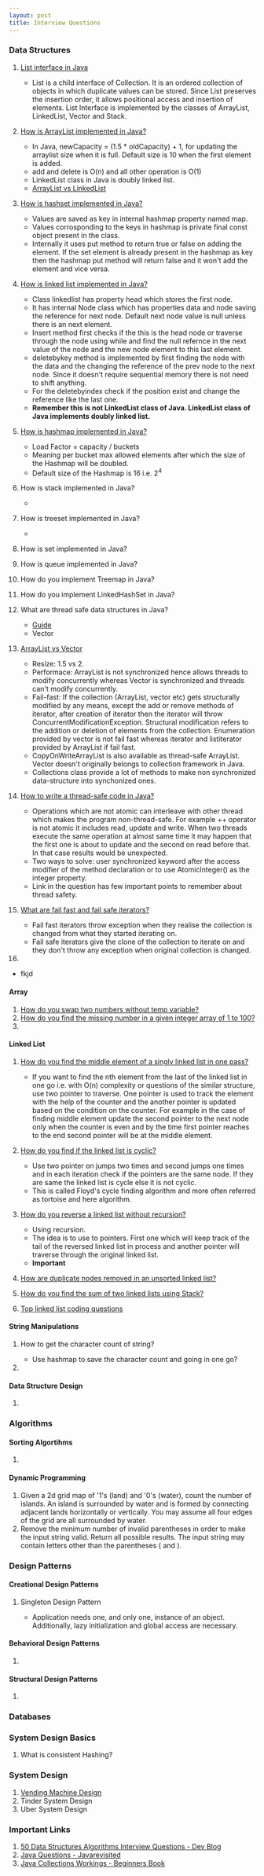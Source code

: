 ```yaml
---
layout: post
title: Interview Questions
---
```


### Data Structures
1. [List interface in Java](https://www.geeksforgeeks.org/list-interface-java-examples/)

   - List is a child interface of Collection. It is an ordered collection of objects in which duplicate values can be stored. Since List preserves the insertion order, it allows positional access and insertion of elements. List Interface is implemented by the classes of ArrayList, LinkedList, Vector and Stack.
2. [How is ArrayList implemented in Java?](https://codenuclear.com/how-arraylist-works-internally-java/)

   - In Java, newCapacity = (1.5 * oldCapacity) + 1, for updating the arraylist size when it is full. Default size is 10 when the first element is added.
   - add and delete is O(n) and all other operation is O(1)
   - LinkedList class in Java is doubly linked list.
   - [ArrayList vs LinkedList](https://javarevisited.blogspot.com/2012/02/difference-between-linkedlist-vs.html)
3. [How is hashset implemented in Java?](https://codepumpkin.com/hashset-internal-implementation/)

   - Values are saved as key in internal hashmap property named map.
   - Values corrosponding to the keys in hashmap is private final const object present in the class.
   - Internally it uses put method to return true or false on adding the element. If the set element is already present in the hashmap as key then the hashmap put method will return false and it won't add the element and vice versa.
4. [How is linked list implemented in Java?](https://www.geeksforgeeks.org/implementing-a-linked-list-in-java-using-class/)

   - Class linkedlist has property head which stores the first node.
   - It has internal Node class which has properties data and node saving the reference for next node. Default next node value is null unless there is an next element.
   - Insert method first checks if the this is the head node or traverse through the node using while and find the null refernce in the next value of the node and the new node element to this last element.
   - deletebykey method is implemented by first finding the node with the data and the changing the reference of the prev node to the next node. Since it doesn't require sequential memory there is not need to shift anything.
   - For the deletebyindex check if the position exist and change the reference like the last one.
   - **Remember this is not LinkedList class of Java. LinkedList class of Java implements doubly linked list.**
5. [How is hashmap implemented in Java?](https://www.geeksforgeeks.org/internal-working-of-hashmap-java/)

   - Load Factor = capacity / buckets
   - Meaning per bucket max allowed elements after which the size of the Hashmap will be doubled.
   - Default size of the Hashmap is 16 i.e. 2<sup>4
6. How is stack implemented in Java?

   - 
7. How is treeset implemented in Java?

   - 
8. How is set implemented in Java?
9.  How is queue implemented in Java?
10. How do you implement Treemap in Java?
11. How do you implement LinkedHashSet in Java?
12. What are thread safe data structures in Java?

    - [Guide](https://www.cs.cornell.edu/courses/JavaAndDS/files/javasynclasses.pdf)
    - Vector
13. [ArrayList vs Vector](https://beginnersbook.com/2013/12/difference-between-arraylist-and-vector-in-java/)

    - Resize: 1.5 vs 2.
    - Performace: ArrayList is not synchronized hence allows threads to modify concurrently whereas Vector is synchronized and threads can't modify concurrently.
    - Fail-fast: If the collection (ArrayList, vector etc) gets structurally modified by any means, except the add or remove methods of iterator, after creation of iterator then the iterator will throw ConcurrentModificationException. Structural modification refers to the addition or deletion of elements from the collection. Enumeration provided by vector is not fail fast whereas iterator and listiterator provided by ArrayList if fail fast.
    - CopyOnWriteArrayList is also available as thread-safe ArrayList. Vector doesn't originally belongs to collection framework in Java.
    - Collections class provide a lot of methods to make non synchronized data-structure into synchonized ones.
14. [How to write a thread-safe code in Java?](https://javarevisited.blogspot.com/2012/01/how-to-write-thread-safe-code-in-java.html)

    - Operations which are not atomic can interleave with other thread which makes the program non-thread-safe. For example ++ operator is not atomic it includes read, update and write. When two threads execute the same operation at almost same time it may happen that the first one is about to update and the second on read before that. In that case results would be unexpected.
    - Two ways to solve: user synchronized keyword after the access modifier of the method declaration or to use AtomicInteger() as the integer property.
    - Link in the question has few important points to remember about thread safety.
15. [What are fail fast and fail safe iterators?](https://javarevisited.blogspot.com/2012/02/fail-safe-vs-fail-fast-iterator-in-java.html)

    - Fail fast iterators throw exception when they realise the collection is changed from what they started iterating on.
    - Fail safe iterators give the clone of the collection to iterate on and they don't throw any exception when original collection is changed.
16. 

   - fkjd
#### Array
1. [How do you swap two numbers without temp variable?](https://javarevisited.blogspot.com/2013/02/swap-two-numbers-without-third-temp-variable-java-program-example-tutorial.html)
2. [How do you find the missing number in a given integer array of 1 to 100?](https://javarevisited.blogspot.com/2014/11/how-to-find-missing-number-on-integer-array-java.html)
3. 

#### Linked List
1. [How do you find the middle element of a singly linked list in one pass?](https://javarevisited.blogspot.com/2012/12/how-to-find-middle-element-of-linked-list-one-pass.html)

   - If you want to find the nth element from the last of the linked list in one go i.e. with O(n) complexity or questions of the similar structure, use two pointer to traverse. One pointer is used to track the element with the help of the counter and the another pointer is updated based on the condition on the counter. For example in the case of finding middle element update the second pointer to the next node only when the counter is even and by the time first pointer reaches to the end second pointer will be at the middle element.
2. [How do you find if the linked list is cyclic?](https://javarevisited.blogspot.com/2013/05/find-if-linked-list-contains-loops-cycle-cyclic-circular-check.html)

    - Use two pointer on jumps two times and second jumps one times and in each iteration check if the pointers are the same node. If they are same the linked list is cycle else it is not cyclic.
    - This is called Floyd's cycle finding algorithm and more often referred as tortoise and here algorithm.
3. [How do you reverse a linked list without recursion?](https://www.java67.com/2016/07/how-to-reverse-singly-linked-list-in-java-example.html)

    - Using recursion.
    - The idea is to use to pointers. First one which will keep track of the tail of the reversed linked list in process and another pointer will traverse through the original linked list.
    - **Important**
4. [How are duplicate nodes removed in an unsorted linked list?](https://www.geeksforgeeks.org/remove-duplicates-from-an-unsorted-linked-list/)
6. [How do you find the sum of two linked lists using Stack?](https://www.geeksforgeeks.org/sum-of-two-linked-lists/)
7. [Top linked list coding questions](https://javarevisited.blogspot.com/2017/07/top-10-linked-list-coding-questions-and.html)

#### String Manipulations
1. How to get the character count of string?

   - Use hashmap to save the character count and going in one go?
2. 
#### Data Structure Design
1. 
### Algorithms
#### Sorting Algortihms
1. 
#### Dynamic Programming
1. Given a 2d grid map of '1's (land) and '0's (water), count the number of islands. An island is surrounded by water and is formed by connecting adjacent lands horizontally or vertically. You may assume all four edges of the grid are all surrounded by water.
2. Remove the minimum number of invalid parentheses in order to make the input string valid. Return all possible results. The input string may contain letters other than the parentheses ( and ).
### Design Patterns
#### Creational Design Patterns
1. Singleton Design Pattern

   - Application needs one, and only one, instance of an object. Additionally, lazy initialization and global access are necessary.

#### Behavioral Design Patterns
1. 
#### Structural Design Patterns
1. 
### Databases
### System Design Basics
1. What is consistent Hashing?
### System Design
1. [Vending Machine Design](https://javarevisited.blogspot.com/2016/06/design-vending-machine-in-java.html)
2. Tinder System Design
3. Uber System Design
### Important Links
1. [50 Data Structures Algorithms Interview Questions - Dev Blog](https://dev.to/javinpaul/50-data-structure-and-algorithms-problems-from-coding-interviews-4lh2)
2. [Java Questions - Javarevisited](https://javarevisited.blogspot.com/)
3. [Java Collections Workings - Beginners Book](https://beginnersbook.com/2013/12/java-arraylist/)